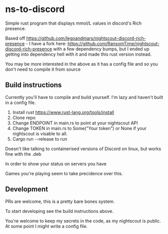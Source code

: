 # ns-to-discord

Simple rust program that displays mmol/L values in discord's Rich presence.

Based off https://github.com/legoandmars/nightscout-discord-rich-presence - I have a fork here: https://github.com/RansomTime/nightscout-discord-rich-presence with a few dependency bumps, but I ended up getting into dependency hell with it and made this rust version instead.

You may be more interested in the above as it has a config file and so you don't need to compile it from source

## Build instructions

Currently you'll have to compile and build yourself. I'm lazy and haven't built in a config file.

1. Install rust https://www.rust-lang.org/tools/install
2. Clone repo 
3. Change ENDPOINT in main.rs to point at your nightscout API
4. Change TOKEN in main.rs to Some("Your token") or None if your nightscout is visable to all.
5. Cargo run --release to run

Doesn't like talking to containerised versions of Discord on linux, but works fine with the .deb

In order to show your status on servers you have

Games you're playing seem to take precidence over this.

## Development

PRs are welcome, this is a pretty bare bones system.

To start developing see the build instructions above.

You're welcome to keep my secrets in the code, as my nightscout is public. At some point I might write a config file.